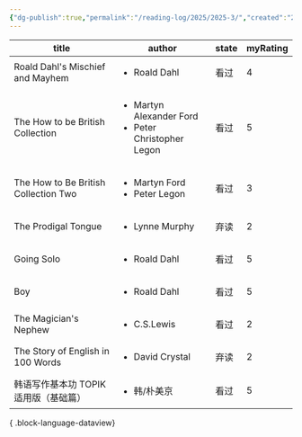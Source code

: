 ```yaml
---
{"dg-publish":true,"permalink":"/reading-log/2025/2025-3/","created":"2025-06-07T14:16:38.652+08:00"}
---
```


| title                                | author                                                                  | state | myRating |
| ------------------------------------ | ----------------------------------------------------------------------- | ----- | -------- |
| Roald Dahl's Mischief and Mayhem     | <ul><li>Roald Dahl</li></ul>                                            | 看过    | 4        |
| The How to be British Collection     | <ul><li>Martyn Alexander Ford</li><li>Peter Christopher Legon</li></ul> | 看过    | 5        |
| The How to Be British Collection Two | <ul><li>Martyn Ford</li><li>Peter Legon</li></ul>                       | 看过    | 3        |
| The Prodigal Tongue                  | <ul><li>Lynne Murphy</li></ul>                                          | 弃读    | 2        |
| Going Solo                           | <ul><li>Roald Dahl</li></ul>                                            | 看过    | 5        |
| Boy                                  | <ul><li>Roald Dahl</li></ul>                                            | 看过    | 5        |
| The Magician's Nephew                | <ul><li>C.S.Lewis</li></ul>                                             | 看过    | 2        |
| The Story of English in 100 Words    | <ul><li>David Crystal</li></ul>                                         | 弃读    | 2        |
| 韩语写作基本功 TOPIK适用版（基础篇）                | <ul><li>韩/朴美京</li></ul>                                                 | 看过    | 5        |

{ .block-language-dataview}